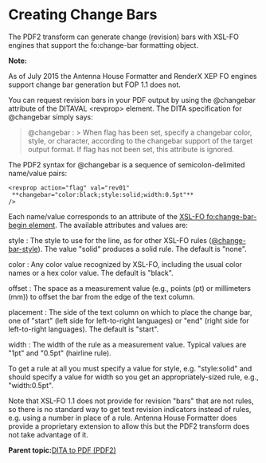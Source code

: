# Creating Change Bars

The PDF2 transform can generate change \(revision\) bars with XSL-FO engines that support the fo:change-bar formatting object.

**Note:**

As of July 2015 the Antenna House Formatter and RenderX XEP FO engines support change bar generation but FOP 1.1 does not.

You can request revision bars in your PDF output by using the @changebar attribute of the DITAVAL <revprop\> element. The DITA specification for @changebar simply says:

> @changebar
:   > When flag has been set, specify a changebar color, style, or character, according to the changebar support of the target output format. If flag has not been set, this attribute is ignored.

The PDF2 syntax for @changebar is a sequence of semicolon-delimited name/value pairs:

```
<revprop action="flag" val="rev01"
 **changebar="color:black;style:solid;width:0.5pt"**
/>
```

Each name/value corresponds to an attribute of the [XSL-FO fo:change-bar-begin element](http://www.w3.org/TR/xsl/#fo_change-bar-begin). The available attributes and values are:

style
:   The style to use for the line, as for other XSL-FO rules \([@change-bar-style](http://www.w3.org/TR/xsl/#change-bar-style)\). The value "solid" produces a solid rule. The default is "none".

color
:   Any color value recognized by XSL-FO, including the usual color names or a hex color value. The default is "black".

offset
:   The space as a measurement value \(e.g., points \(pt\) or millimeters \(mm\)\) to offset the bar from the edge of the text column.

placement
:   The side of the text column on which to place the change bar, one of "start" \(left side for left-to-right languages\) or "end" \(right side for left-to-right languages\). The default is "start".

width
:   The width of the rule as a measurement value. Typical values are "1pt" and "0.5pt" \(hairline rule\).

To get a rule at all you must specify a value for style, e.g. "style:solid" and should specify a value for width so you get an appropriately-sized rule, e.g., "width:0.5pt".

Note that XSL-FO 1.1 does not provide for revision "bars" that are not rules, so there is no standard way to get text revision indicators instead of rules, e.g. using a number in place of a rule. Antenna House Formatter does provide a proprietary extension to allow this but the PDF2 transform does not take advantage of it.

**Parent topic:**[DITA to PDF \(PDF2\)](../user-guide/dita2pdf.md)

